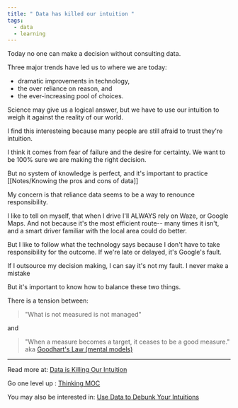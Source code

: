 ```yaml
---
title: " Data has killed our intuition "
tags:
  - data
  - learning
---
```


Today no one can make a decision without consulting data.

Three major trends have led us to where we are today: 
- dramatic improvements in technology, 
- the over reliance on reason, and 
- the ever-increasing pool of choices.

Science may give us a logical answer, but we have to use our intuition to weigh it against the reality of our world.

I find this interesteing because many people are still afraid to trust they're intuition. 

I think it comes from fear of failure and the desire for certainty. We want to be 100% sure we are making the right decision.

But no system of knowledge is perfect, and it's important to practice [[Notes/Knowing the pros and cons of data]]

My concern is that reliance data seems to be a way to renounce responsibility. 

I like to tell on myself, that when I drive I'll ALWAYS rely on Waze, or Google Maps. And not because it's the most efficient route-- many times it isn't, and a smart driver familiar with the local area could do better.

But I like to follow what the technology says because I don't have to take responsibility for the outcome. If we're late or delayed, it's Google's fault.

If I outsource my decision making, I can say it's not my fault. 
I never make a mistake

But it's important to know how to balance these two things.

There is a tension between:
>"What is not measured is not managed"

and
> "When a measure becomes a target, it ceases to be a good measure."
> aka [Goodhart's Law (mental models)](Notes/Goodhart's%20Law%20(mental%20models).md)

----

Read more at: [Data is Killing Our Intuition](https://rubenugarte.com/data-is-killing-our-intuition/)

Go one level up : [Thinking MOC](Maps/Thinking%20MOC.md)

You may also be interested in: [Use Data to Debunk Your Intuitions](Notes/Use%20Data%20to%20Debunk%20Your%20Intuitions.md)